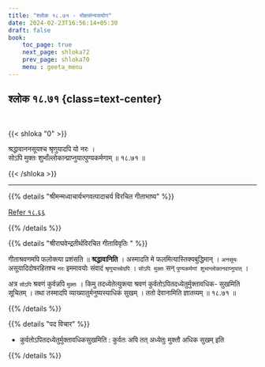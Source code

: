 ```yaml
---
title: "श्लोक १८.७१ - मोक्षसंन्यसयोग"
date: 2024-02-23T16:56:14+05:30
draft: false
book:
    toc_page: true
    next_page: shloka72
    prev_page: shloka70
    menu : geeta_menu
---
```




## श्लोक १८.७१ {class=text-center}

<br/>

{{< shloka  "0"  >}}

श्रद्धावाननसूयश्च श्रृणुयादपि यो नरः ।  
सोऽपि मुक्तः शुभाँल्लोकान्प्राप्नुयात्पुण्यकर्मणाम् ॥ १८.७१ ॥

{{< /shloka >}}

---


{{% details "श्रीमन्मध्वाचार्यभगवत्पादाचर्य विरचित  गीताभाष्य" %}}

[Refer १८.६६](../shloka66)

{{% /details %}}



{{% details "श्रीराघवेन्द्रतीर्थविरचित गीताविवृतिः " %}}

गीताश्रवणमपि फलोक्त्या प्रशंसति ॥ **श्रद्धावानिति** । 
अस्मादति मे फलमित्यास्तिक्यबुद्धिमान् । `अनसूयः` 
असूयादिदोषरहितश्च `नरः` इममावयोः 
संवादं `श्रृणुयाच्चेदपि` । `सोऽपि मुक्तः` सन् 
`पुण्यकर्मणां शुभान्लोकानवाप्नुयात्‌` ।  

अत्र `सोऽपि` श्रवणं कुर्वन्नपि `मुक्तः` । किमु 
तदध्येतेत्युक्त्या श्रवणं कुर्वतोऽपितदध्येतुर्मुक्तावधिक- 
सुखमिति सूचितम्‌ । तथा तस्मादपि
व्याख्यातुर्मनुष्यस्याधिकं सुखम्‌ । ततो देवानामिति 
ज्ञातव्यम्‌ ॥ १८.७१ ॥

{{% /details %}}



{{% details "पद विचार" %}}

- कुर्वतोऽपितदध्येतुर्मुक्तावधिकसुखमिति : कुर्वतः अपि तत्  अध्येतुः  मुक्तौ अधिक सुखम् इति

{{% /details %}}
